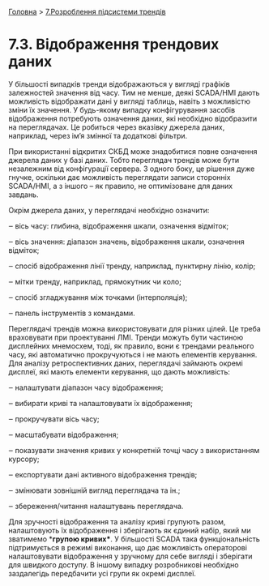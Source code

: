[Головна](README.md) > [7.Розроблення підсистеми трендів](7.md)

# 7.3. Відображення трендових даних 

У більшості випадків тренди відображаються у вигляді графіків залежностей значення від часу. Тим не менше, деякі SCADA/HMI дають можливість відображати дані у вигляді таблиць, навіть з можливістю зміни їх значення. У будь-якому випадку конфігурування засобів відображення потребують означення даних, які необхідно відобразити на переглядачах. Це робиться через вказівку джерела даних, наприклад, через ім’я змінної та додаткові фільтри. 

При використанні відкритих СКБД може знадобитися повне означення джерела даних у базі даних. Тобто переглядач трендів може бути незалежним від конфігурації сервера. З одного боку, це рішення дуже гнучке, оскільки дає можливість переглядати записи сторонніх SCADA/HMI, а з іншого – як правило, не оптимізоване для даних завдань.

Окрім джерела даних, у переглядачі необхідно означити:

‒    вісь часу: глибина, відображення шкали, означення відміток;  

‒    вісь значення: діапазон значень, відображення шкали, означення відміток;

‒    спосіб відображення лінії тренду, наприклад, пунктирну лінію, колір;

‒    мітки тренду, наприклад, прямокутник чи коло;

‒    спосіб згладжування між точками (інтерполяція);

‒    панель інструментів з командами.

Переглядачі трендів можна використовувати для різних цілей. Це треба враховувати при проектуванні ЛМІ. Тренди можуть бути частиною дисплейних мнемосхем, тоді, як правило, вони є трендами реального часу, які автоматично прокручуються і не мають елементів керування. Для аналізу ретроспективних даних, переглядачі займають окремі дисплеї, які мають елементи керування, що дають можливість:

‒    налаштувати діапазон часу відображення;

‒    вибирати криві та налаштовувати їх відображення;

‒    прокручувати вісь часу;

‒    масштабувати відображення;

‒    показувати значення кривих у конкретній точці часу з використанням курсору;

‒    експортувати дані активного відображення трендів;

‒    змінювати зовнішній вигляд переглядача та ін.;

‒    збереження/читання налаштувань переглядача. 

Для зручності відображення та аналізу криві групують разом, налаштовують їх відображення і зберігають як єдиний набір, який ми зватимемо ***групою кривих\***. У більшості SCADA така функціональність підтримується в режимі виконання, що дає можливість операторові налаштовувати відображення у зручному для себе вигляді і зберігати для швидкого доступу. В іншому випадку розробникові необхідно заздалегідь передбачити усі групи як окремі дисплеї. 